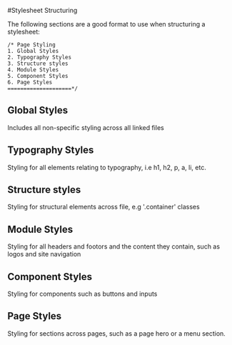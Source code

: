 #Stylesheet Structuring

The following sections are a good format to use when structuring a stylesheet:

```
/* Page Styling
1. Global Styles
2. Typography Styles
3. Structure styles
4. Module Styles
5. Component Styles
6. Page Styles
====================*/

```

## Global Styles

Includes all non-specific styling across all linked files 

## Typography Styles

Styling for all elements relating to typography, i.e h1, h2, p, a, li, etc.

## Structure styles

Styling for structural elements across file, e.g '.container' classes

## Module Styles

Styling for all headers and footors and the content they contain, such as logos and site navigation 

## Component Styles

Styling for components such as buttons and inputs

## Page Styles

Styling for sections across pages, such as a page hero or a menu section.
